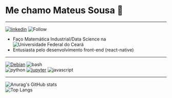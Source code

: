 # Me chamo Mateus Sousa  👋
-------
[![linkedin](https://img.shields.io/badge/LinkedIn-0077B5?style=for-the-badge&logo=linkedin&logoColor=white)](https://www.linkedin.com/in/mateus-sousa-737696268/)
![Follow](https://img.shields.io/github/followers/kaladabrio2020.svg?style=social&label=Follow&maxAge=2592000)

* Faço Matemática Industrial/Data Science na ![Universidade Federal do Ceará](https://www.ufc.br/)
* Entusiasta pelo desenvolvimento front-end (react-native)
-------
[![Debian](https://img.shields.io/badge/Debian-A81D33?style=for-the-badge&logo=debian&logoColor=white)](https://www.gnome.org/)
![bash](https://img.shields.io/badge/GNU%20Bash-4EAA25?style=for-the-badge&logo=GNU%20Bash&logoColor=white)\
![python](https://img.shields.io/badge/Python-3776AB?style=for-the-badge&logo=python&logoColor=white)
[![jupyter](https://img.shields.io/badge/Made%20with-Jupyter-orange?style=for-the-badge&logo=Jupyter)](https://github.com/kaladabrio2020/AnalisandoFortunas)
![javascript](https://img.shields.io/badge/JavaScript-323330?style=for-the-badge&logo=javascript&logoColor=F7DF1E)

-------

![Anurag's GitHub stats](https://github-readme-stats.vercel.app/api?username=kaladabrio2020&show_icons=true&theme=dracula)\
![Top Langs](https://github-readme-stats.vercel.app/api/top-langs/?username=kaladabrio2020&layout=compact&show_icons=true&theme=dracula)

<!--
**kaladabrio2020/kaladabrio2020** is a ✨ _special_ ✨ repository because its `README.md` (this file) appears on your GitHub profile.

Here are some ideas to get you started:

- 🔭 I’m currently working on ...
- 🌱 I’m currently learning ...
- 👯 I’m looking to collaborate on ...
- 🤔 I’m looking for help with ...
- 💬 Ask me about ...
- 📫 How to reach me: ...
- 😄 Pronouns: ...
- ⚡ Fun fact: ...
-->
